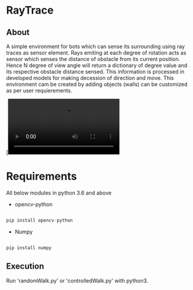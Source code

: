 # RayTrace

## About

A simple environment for bots which can sense its surrounding using ray traces as sensor element. Rays emiting at each 
degree of rotation acts as sensor which senses the distance of obstacle from its current position. Hence N degree of view
angle will return a dictionary of degree value and its respective obstacle distance sensed. This information is processed 
in developed models for making decession of direction and move. This environment cam be created by adding objects (walls)
can be customized as per user requierements. 




[![Development history](https://github.com/rishi-99/rayTrace/blob/master/media/objectinteraction.mp4)




# Requirements 
All below modules in python 3.6 and above

- opencv-python 

```python

pip install opencv-python
```
- Numpy
```python

pip install numpy
```

## Execution 

Run 'randomWalk.py' or 'controlledWalk.py' with python3.







